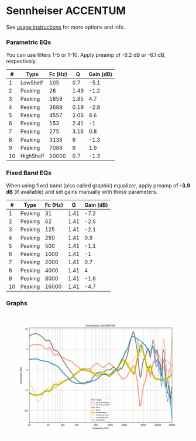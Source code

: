 # Sennheiser ACCENTUM
See [usage instructions](https://github.com/jaakkopasanen/AutoEq#usage) for more options and info.

### Parametric EQs
You can use filters 1-5 or 1-10. Apply preamp of -6.2 dB or -6.1 dB, respectively.

|   # | Type      |   Fc (Hz) |    Q |   Gain (dB) |
|-----|-----------|-----------|------|-------------|
|   1 | LowShelf  |       105 | 0.7  |        -5.1 |
|   2 | Peaking   |        28 | 1.49 |        -1.2 |
|   3 | Peaking   |      1859 | 1.85 |         4.7 |
|   4 | Peaking   |      3689 | 0.19 |        -2.8 |
|   5 | Peaking   |      4557 | 2.06 |         8.6 |
|   6 | Peaking   |       153 | 2.41 |        -1   |
|   7 | Peaking   |       275 | 3.16 |         0.8 |
|   8 | Peaking   |      3138 | 6    |        -1.3 |
|   9 | Peaking   |      7088 | 6    |         1.9 |
|  10 | HighShelf |     10000 | 0.7  |        -1.3 |

### Fixed Band EQs
When using fixed band (also called graphic) equalizer, apply preamp of **-3.9 dB** (if available) and set gains manually with these parameters.

|   # | Type    |   Fc (Hz) |    Q |   Gain (dB) |
|-----|---------|-----------|------|-------------|
|   1 | Peaking |        31 | 1.41 |        -7.2 |
|   2 | Peaking |        62 | 1.41 |        -2.6 |
|   3 | Peaking |       125 | 1.41 |        -2.1 |
|   4 | Peaking |       250 | 1.41 |         0.9 |
|   5 | Peaking |       500 | 1.41 |        -1.1 |
|   6 | Peaking |      1000 | 1.41 |        -1   |
|   7 | Peaking |      2000 | 1.41 |         0.7 |
|   8 | Peaking |      4000 | 1.41 |         4   |
|   9 | Peaking |      8000 | 1.41 |        -1.6 |
|  10 | Peaking |     16000 | 1.41 |        -4.7 |

### Graphs
![](./Sennheiser%20ACCENTUM.png)
